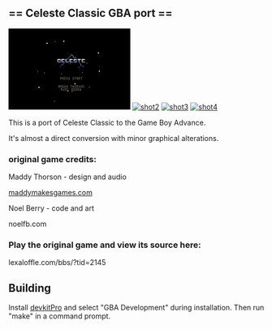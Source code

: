## == Celeste Classic GBA port ==

[![shot1](screen1.png)](screen1.png)
[![shot2](screen2.png)](screen2.png)
[![shot3](screen3.png)](screen3.png)
[![shot4](screen4.png)](screen4.png)

This is a port of Celeste Classic to the Game Boy Advance.

It's almost a direct conversion with minor graphical alterations.

### original game credits:

Maddy Thorson - design and audio

[maddymakesgames.com](https://www.maddymakesgames.com)

Noel Berry - code and art

noelfb.com

### Play the original game and view its source here:

lexaloffle.com/bbs/?tid=2145

## Building

Install [devkitPro](https://devkitpro.org/wiki/Getting_Started) and select "GBA Development" during installation. Then run "make" in a command prompt.
